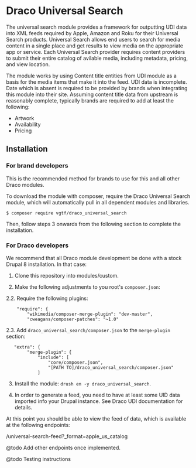 # Draco Universal Search

The universal search module provides a framework for outputting UDI data into
XML feeds required by Apple, Amazon and Roku for their Universal Search 
products. Universal Search allows end users to search for media content in a
single place and get results to view media on the appropriate app or service.
Each Universal Search provider requires content providers to submit their entire
catalog of avilable media, including metadata, pricing, and view location.

The module works by using Content title entities from UDI module as a basis for
the media items that make it into the feed. UDI data is incomplete. Date which
is absent is required to be provided by brands when integrating this module
into their site. Assuming content title data from upstream is reasonably 
complete, typically brands are required to add at least the following:

* Artwork
* Availability
* Pricing

## Installation

### For brand developers

This is the recommended method for brands to use for this and all other Draco
modules.

To download the module with composer, require the Draco Universal Search module, 
which will automatically pull in all dependent modules and libraries.

```
$ composer require vgtf/draco_universal_search
```

Then, follow steps 3 onwards from the following section to complete
the installation.

### For Draco developers

We recommend that all Draco module development be done with a stock Drupal 8
installation. In that case:

1. Clone this repository into modules/custom.

2. Make the following adjustments to you root's `composer.json`:

2.2. Require the following plugins:
```
    "require": {
        "wikimedia/composer-merge-plugin": "dev-master",
        "cweagans/composer-patches": "~1.0"
```

2.3. Add `draco_universal_search/composer.json` to the `merge-plugin` section:
```
   "extra": {
        "merge-plugin": {
            "include": [
                "core/composer.json",
                "[PATH TO]/draco_universal_search/composer.json"
            ]
```

3. Install the module: `drush en -y draco_universal_search`.

4. In order to generate a feed, you need to have at least some UID data imported
   info your Drupal instance. See Draco UDI documentation for details.
    
At this point you should be able to view the feed of data, which is available at
the following endpoints:

/universal-search-feed?_format=apple_us_catalog

@todo Add other endpoints once implemented.

@todo Testing instructions
